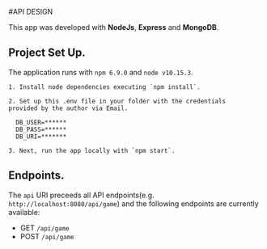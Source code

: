#API DESIGN

  This app was developed with **NodeJs**, **Express** and **MongoDB**.

  ## Project Set Up.

  The application runs with `npm 6.9.0` and `node v10.15.3`.

    1. Install node dependencies executing `npm install`.

    2. Set up this .env file in your folder with the credentials
    provided by the author via Email.

  ```
    DB_USER=******
    DB_PASS=******
    DB_URI=*******
  ```

    3. Next, run the app locally with `npm start`.


## Endpoints.

The `api` URI preceeds all API endpoints(e.g. `http://localhost:8080/api/game`) and the following endpoints are currently available:
  * GET `/api/game`
  * POST `/api/game`